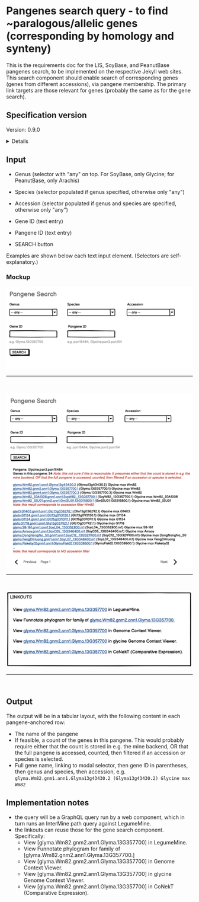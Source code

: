 # Pangenes search query - to find ~paralogous/allelic genes (corresponding by homology and synteny)

This is the requirements doc for the LIS, SoyBase, and PeanutBase pangenes search, to be implemented on the respective Jekyll web sites. This search component should enable search of corresponding genes (genes from different accessions), via pangene membership. The primary link targets are those relevant for genes (probably the same as for the gene search).

## Specification version
Version: 0.9.0

<details>

This specification was completed in late July, 2023. The specification preceded availability of the data in the mines, so additional review and revision of the spec may be needed before the first implementation.
</details>

## Input

- Genus (selector with "any" on top. For SoyBase, only Glycine; for PeanutBase, only Arachis)
- Species (selector populated if genus specified, otherwise only "any")
- Accession (selector populated if genus and species are specified, otherwise only "any")
- Gene ID (text entry)
- Pangene ID (text entry)

- SEARCH button

Examples are shown below each text input element. (Selectors are self-explanatory.)

### Mockup

![image](Pangene_search.png)

<hr><br>

![image](Pangene_search_and_results.png)

<hr><br>

![image](Pangene_linkouts.png)

<hr><br>

## Output

The output will be in a tabular layout, with the following content in each pangene-anchored row:

- The name of the pangene
- If feasible, a count of the genes in this pangene. This would probably require either that the count is stored in e.g. the mine backend, OR that the full pangene is accessed, counted, then filtered if an accession or species is selected.
- Full gene name, linking to modal selector, then gene ID in parentheses, then genus and species, then accession, e.g. 
`    glyma.Wm82.gnm1.ann1.Glyma13g43430.2 (Glyma13g43430.2) Glycine max Wm82`

## Implementation notes

- the query will be a GraphQL query run by a web component, which in turn runs an InterMine path query against LegumeMine.
- the linkouts can reuse those for the gene search component. Specifically:
    - View [glyma.Wm82.gnm2.ann1.Glyma.13G357700] in LegumeMine.
    - View Funnotate phylogram for family of [glyma.Wm82.gnm2.ann1.Glyma.13G357700.]
    - View [glyma.Wm82.gnm2.ann1.Glyma.13G357700] in Genome Context Viewer.
    - View [glyma.Wm82.gnm2.ann1.Glyma.13G357700] in glycine Genome Context Viewer.
    - View [glyma.Wm82.gnm2.ann1.Glyma.13G357700] in CoNekT (Comparative Expression).

